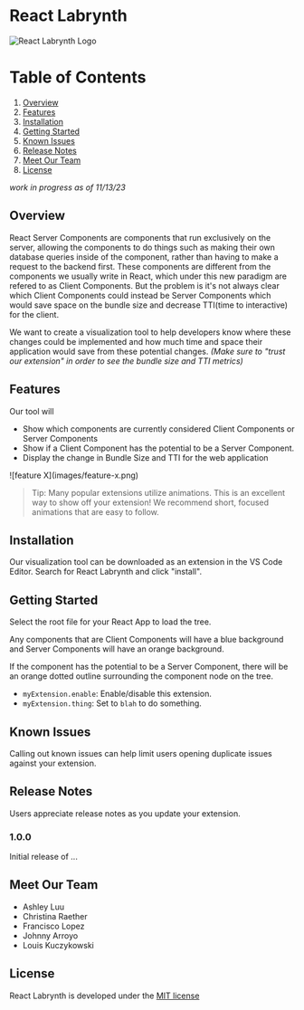 # React Labrynth

![React Labrynth Logo](https://github.com/oslabs-beta/React-Labyrinth/media/reactLabrynth.png)

# __Table of Contents__
1. [Overview](#overview)
2. [Features](#features)
3. [Installation](#installation)
4. [Getting Started](#getting-started)
5. [Known Issues](#known-issues)
6. [Release Notes](#release-notes)
7. [Meet Our Team](#meet-our-team)
8. [License](#license)

*work in progress as of 11/13/23*
## Overview
React Server Components are components that run exclusively on the server, allowing the components to do things such as making their own database queries inside of the component, rather than having to make a request to the backend first. These components are different from the components we usually write in React, which under this new paradigm are refered to as Client Components. But the problem is it's not always clear which Client Components could instead be Server Components which would save space on the bundle size and decrease TTI(time to interactive) for the client.

We want to create a visualization tool to help developers know where these changes could be implemented and how much time and space their application would save from these potential changes. _(Make sure to "trust our extension" in order to see the bundle size and TTI metrics)_

## Features

Our tool will 
* Show which components are currently considered Client Components or Server Components 
* Show if a Client Component has the potential to be a Server Component. 
* Display the change in Bundle Size and TTI for the web application

\!\[feature X\]\(images/feature-x.png\)

> Tip: Many popular extensions utilize animations. This is an excellent way to show off your extension! We recommend short, focused animations that are easy to follow.

## Installation

Our visualization tool can be downloaded as an extension in the VS Code Editor. Search for React Labrynth and click "install".

## Getting Started

Select the root file for your React App to load the tree.

Any components that are Client Components will have a blue background and Server Components will have an orange background. 

If the component has the potential to be a Server Component, there will be an orange dotted outline surrounding the component node on the tree.

* `myExtension.enable`: Enable/disable this extension.
* `myExtension.thing`: Set to `blah` to do something.

## Known Issues

Calling out known issues can help limit users opening duplicate issues against your extension.

## Release Notes

Users appreciate release notes as you update your extension.

### 1.0.0

Initial release of ...

## Meet Our Team

* Ashley Luu
* Christina Raether
* Francisco Lopez
* Johnny Arroyo
* Louis Kuczykowski


## License

React Labrynth is developed under the [MIT license](https://en.wikipedia.org/wiki/MIT_License)
